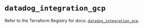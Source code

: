 # `datadog_integration_gcp`

Refer to the Terraform Registry for docs: [`datadog_integration_gcp`](https://registry.terraform.io/providers/datadog/datadog/3.60.0/docs/resources/integration_gcp).
